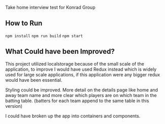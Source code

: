 Take home interview test for Konrad Group

## How to Run
`npm install`
`npm run build`
`npm start`

## What Could have been Improved?

This project utilized localstorage because of the small scale of the application,
to improve I would have used Redux instead which is widely used for large scale applications,
if this application were any bigger redux would have been essential.

Styling could be improved. More detail on the details page like home and away team name and more clear which players are on
which team in the batting table. (batters for each team append to the same table in this version)

I could have broken up the app into containers and components.
